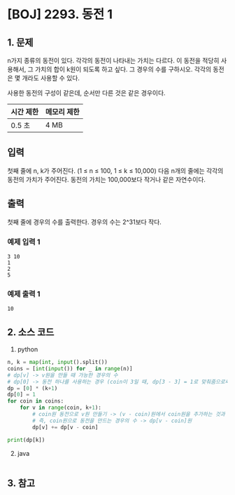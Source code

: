 # [BOJ] 2293. 동전 1

## 1. 문제

n가지 종류의 동전이 있다. 각각의 동전이 나타내는 가치는 다르다. 이 동전을 적당히 사용해서, 그 가치의 합이 k원이 되도록 하고 싶다. 그 경우의 수를 구하시오. 각각의 동전은 몇 개라도 사용할 수 있다.

사용한 동전의 구성이 같은데, 순서만 다른 것은 같은 경우이다.


| 시간 제한 | 메모리 제한 |
|:------|:-------| 
| 0.5 초 | 4 MB   |


## 입력

첫째 줄에 n, k가 주어진다. (1 ≤ n ≤ 100, 1 ≤ k ≤ 10,000) 다음 n개의 줄에는 각각의 동전의 가치가 주어진다. 동전의 가치는 100,000보다 작거나 같은 자연수이다.


## 출력

첫째 줄에 경우의 수를 출력한다. 경우의 수는 2^31보다 작다.

### 예제 입력 1

```
3 10
1
2
5
```

### 예제 출력 1

```
10
```


## 2. 소스 코드

1. python

```python
n, k = map(int, input().split())
coins = [int(input()) for _ in range(n)]
# dp[v] -> v원을 만들 때 가능한 경우의 수
# dp[0] -> 동전 하나를 사용하는 경우 (coin이 3일 때, dp[3 - 3] = 1로 맞춰줌으로써 0원에서 3원을 더해 3원을 만드는 경우라고 생각)
dp = [0] * (k+1)
dp[0] = 1
for coin in coins:
    for v in range(coin, k+1):
        # coin원 동전으로 v원 만들기 -> (v - coin)원에서 coin원을 추가하는 것과 같음
        # 즉, coin원으로 동전을 만드는 경우의 수 -> dp[v - coin]원
        dp[v] += dp[v - coin]

print(dp[k])

```

2. java

```java

```


## 3. 참고

```

```



